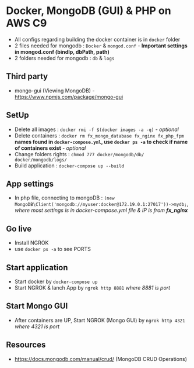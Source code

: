 # Docker, MongoDB (GUI) & PHP on AWS C9

- All configs regarding building the docker container is in `docker` folder
- 2 files needed for mongodb : `Docker` & `mongod.conf` - **Important settings in mongod.conf (bindIp, dbPath, path)**
- 2 folders needed for mongodb : `db` & `logs`
 
## Third party

- mongo-gui (Viewing MongoDB) - https://www.npmjs.com/package/mongo-gui

## SetUp

- Delete all images : `docker rmi -f $(docker images -a -q)` - *optional*
- Delete containers : `docker rm fx_mongo_database fx_nginx fx_php_fpm` **names found in `docker-compose.yml`, use `docker ps -a` to check if name of containers exist** - *optional*
- Change folders rights : `chmod 777 docker/mongodb/db/ docker/mongodb/logs/`
- Build application : `docker-compose up --build`
 
## App settings

- In php file, connecting to mongoDB : `(new MongoDB\Client('mongodb://myuser:docker@172.19.0.1:27017'))->mydb;`, *where most settings is in docker-compose.yml file & IP is from **fx_nginx***

 
## Go live

- Install NGROK
- use `docker ps -a` to see PORTS

## Start application

- Start docker by `docker-compose up`
- Start NGROK & lanch App by `ngrok http 8881` *where 8881 is port*

## Start Mongo GUI

- After containers are UP, Start NGROK (Mongo GUI) by `ngrok http 4321` *where 4321 is port*
 
## Resources

- https://docs.mongodb.com/manual/crud/ (MongoDB CRUD Operations)


